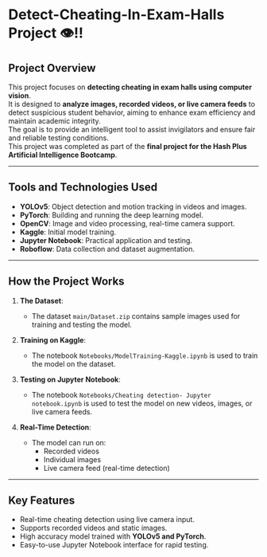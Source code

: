 # Detect-Cheating-In-Exam-Halls Project 👁️‼️
## Project Overview
This project focuses on **detecting cheating in exam halls using computer vision**.  
It is designed to **analyze images, recorded videos, or live camera feeds** to detect suspicious student behavior, aiming to enhance exam efficiency and maintain academic integrity.  
The goal is to provide an intelligent tool to assist invigilators and ensure fair and reliable testing conditions.  
This project was completed as part of the **final project for the Hash Plus Artificial Intelligence Bootcamp**.

---

## Tools and Technologies Used
- **YOLOv5**: Object detection and motion tracking in videos and images.  
- **PyTorch**: Building and running the deep learning model.  
- **OpenCV**: Image and video processing, real-time camera support.  
- **Kaggle**: Initial model training.  
- **Jupyter Notebook**: Practical application and testing.  
- **Roboflow**: Data collection and dataset augmentation.

---

## How the Project Works
1. **The Dataset**:  
   - The dataset `main/Dataset.zip` contains sample images used for training and testing the model.  

2. **Training on Kaggle**:  
   - The notebook `Notebooks/ModelTraining-Kaggle.ipynb` is used to train the model on the dataset.  

3. **Testing on Jupyter Notebook**:  
   - The notebook `Notebooks/Cheating detection- Jupyter notebook.ipynb` is used to test the model on new videos, images, or live camera feeds.  

4. **Real-Time Detection**:  
   - The model can run on:  
     - Recorded videos  
     - Individual images  
     - Live camera feed (real-time detection)

---

## Key Features
- Real-time cheating detection using live camera input.  
- Supports recorded videos and static images.  
- High accuracy model trained with **YOLOv5 and PyTorch**.  
- Easy-to-use Jupyter Notebook interface for rapid testing.  
